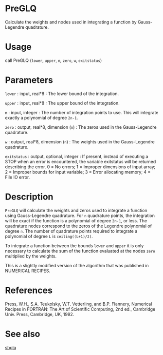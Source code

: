 # PreGLQ

Calculate the weights and nodes used in integrating a function by Gauss-Legendre quadrature.

# Usage

call PreGLQ (`lower`, `upper`, `n`, `zero`, `w`, `exitstatus`)

# Parameters

`lower` : input, real\*8
:   The lower bound of the integration.

`upper` : input, real\*8
:   The upper bound of the integration.

`n` : input, integer
:   The number of integration points to use. This will integrate exactly a polynomial of degree `2n-1`.

`zero` : output, real\*8, dimension (`n`)
:   The zeros used in the Gauss-Legendre quadrature.

`w` : output, real\*8, dimension (`n`)
:   The weights used in the Gauss-Legendre quadrature.

`exitstatus` : output, optional, integer
:   If present, instead of executing a STOP when an error is encountered, the variable exitstatus will be returned describing the error. 0 = No errors; 1 = Improper dimensions of input array; 2 = Improper bounds for input variable; 3 = Error allocating memory; 4 = File IO error.

# Description

`PreGLQ` will calculate the weights and zeros used to integrate a function using Gauss-Legendre quadrature. For `n` quadrature points, the integration will be exact if the function is a polynomial of degree `2n-1`, or less. The quadrature nodes correspond to the zeros of the Legendre polynomial of degree `n`. The number of quadrature points required to integrate a polynomial of degree `L` is `ceiling((L+1)/2)`.

To integrate a function between the bounds `lower` and `upper` it is only necessary to calculate the sum of the function evaluated at the nodes `zero` multiplied by the weights.

This is a slightly modified version of the algorithm that was published in NUMERICAL RECIPES.

# References

Press, W.H., S.A. Teukolsky, W.T. Vetterling, and B.P. Flannery, Numerical Recipes in FORTRAN: The Art of Scientific Computing, 2nd ed., Cambridge Univ. Press, Cambridge, UK, 1992.

# See also

[shglq](shglq.html)

